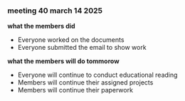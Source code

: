 ### meeting 40 march 14 2025
**what the members did**
- Everyone worked on the documents
- Everyone submitted the email to show work

**what the members will do tommorow**
- Everyone will continue to conduct educational reading
- Members will continue their assigned projects 
- Members will continue their paperwork

